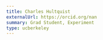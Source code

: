 ```yaml
---
title: Charles Hultquist
externalUrl: https://orcid.org/nan
summary: Grad Student, Experiment
type: ucberkeley
---
```

